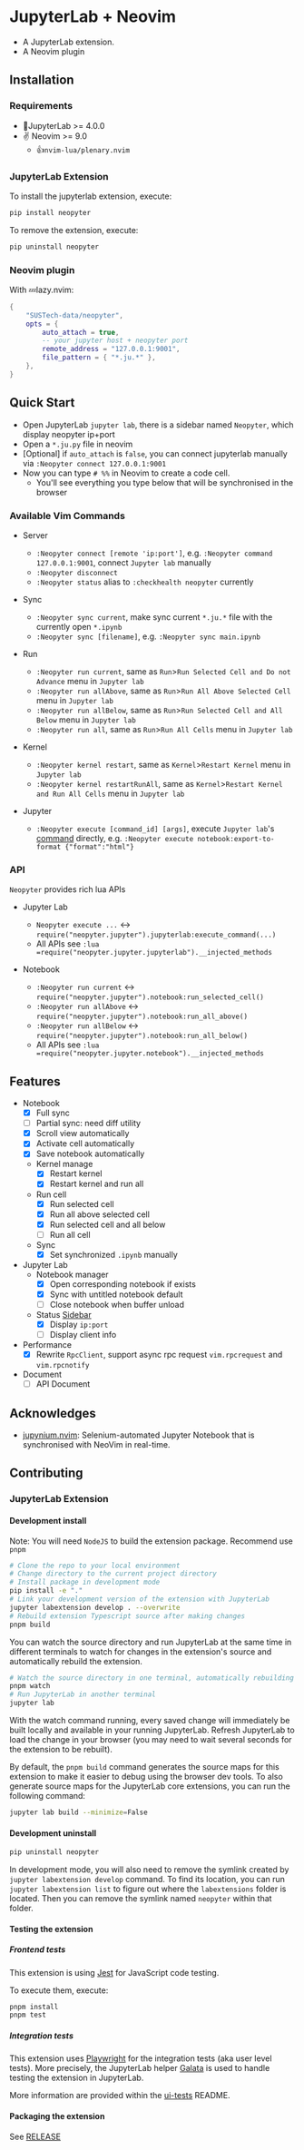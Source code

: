 # JupyterLab + Neovim

- A JupyterLab extension.
- A Neovim plugin

## Installation

### Requirements

- 📔JupyterLab >= 4.0.0
- ✌️ Neovim >= 9.0
  - 👍`nvim-lua/plenary.nvim`

### JupyterLab Extension

To install the jupyterlab extension, execute:

```bash
pip install neopyter
```

To remove the extension, execute:

```bash
pip uninstall neopyter
```

### Neovim plugin

With 💤lazy.nvim:

```lua
{
    "SUSTech-data/neopyter",
    opts = {
        auto_attach = true,
        -- your jupyter host + neopyter port
        remote_address = "127.0.0.1:9001",
        file_pattern = { "*.ju.*" },
    },
}
```

## Quick Start

- Open JupyterLab `jupyter lab`, there is a sidebar named `Neopyter`, which display neopyter ip+port
- Open a `*.ju.py` file in neovim
- [Optional] if `auto_attach` is `false`, you can connect jupyterlab manually via `:Neopyter connect 127.0.0.1:9001`
- Now you can type `# %%` in Neovim to create a code cell.
  - You'll see everything you type below that will be synchronised in the browser

### Available Vim Commands

- Server
  - `:Neopyter connect [remote 'ip:port']`, e.g. `:Neopyter command 127.0.0.1:9001`, connect `Jupyter lab` manually
  - `:Neopyter disconnect`
  - `:Neopyter status` alias to `:checkhealth neopyter` currently
- Sync

  - `:Neopyter sync current`, make sync current `*.ju.*` file with the currently open `*.ipynb`
  - `:Neopyter sync [filename]`, e.g. `:Neopyter sync main.ipynb`

- Run

  - `:Neopyter run current`, same as `Run`>`Run Selected Cell and Do not Advance` menu in `Jupyter lab`
  - `:Neopyter run allAbove`, same as `Run`>`Run All Above Selected Cell` menu in `Jupyter lab`
  - `:Neopyter run allBelow`, same as `Run`>`Run Selected Cell and All Below` menu in `Jupyter lab`
  - `:Neopyter run all`, same as `Run`>`Run All Cells` menu in `Jupyter lab`

- Kernel

  - `:Neopyter kernel restart`, same as `Kernel`>`Restart Kernel` menu in `Jupyter lab`
  - `:Neopyter kernel restartRunAll`, same as `Kernel`>`Restart Kernel and Run All Cells` menu in `Jupyter lab`

- Jupyter
  - `:Neopyter execute [command_id] [args]`, execute `Jupyter lab`'s [command](https://jupyterlab.readthedocs.io/en/stable/user/commands.html#commands-list) directly, e.g. `:Neopyter execute notebook:export-to-format {"format":"html"}`

### API

`Neopyter` provides rich lua APIs

- Jupyter Lab

  - `Neopyter execute ...` <-> `require("neopyter.jupyter").jupyterlab:execute_command(...)`
  - All APIs see `:lua =require("neopyter.jupyter.jupyterlab").__injected_methods`

- Notebook
  - `:Neopyter run current` <-> `require("neopyter.jupyter").notebook:run_selected_cell()`
  - `:Neopyter run allAbove` <-> `require("neopyter.jupyter").notebook:run_all_above()`
  - `:Neopyter run allBelow` <-> `require("neopyter.jupyter").notebook:run_all_below()`
  - All APIs see `:lua =require("neopyter.jupyter.notebook").__injected_methods`

## Features

- Notebook
  - [x] Full sync
  - [ ] Partial sync: need diff utility
  - [x] Scroll view automatically
  - [x] Activate cell automatically
  - [x] Save notebook automatically
  - Kernel manage
    - [x] Restart kernel
    - [x] Restart kernel and run all
  - Run cell
    - [x] Run selected cell
    - [x] Run all above selected cell
    - [x] Run selected cell and all below
    - [ ] Run all cell
  - Sync
    - [x] Set synchronized `.ipynb` manually
- Jupyter Lab
  - Notebook manager
    - [x] Open corresponding notebook if exists
    - [x] Sync with untitled notebook default
    - [ ] Close notebook when buffer unload
  - Status [Sidebar](https://jupyterlab.readthedocs.io/en/stable/user/interface.html#left-and-right-sidebar)
    - [x] Display `ip:port`
    - [ ] Display client info
- Performance
  - [x] Rewrite `RpcClient`, support async rpc request
        `vim.rpcrequest` and `vim.rpcnotify`
- Document
  - [ ] API Document

## Acknowledges

- [jupynium.nvim](https://github.com/kiyoon/jupynium.nvim): Selenium-automated Jupyter Notebook that is synchronised with NeoVim in real-time.

## Contributing

### JupyterLab Extension

#### Development install

Note: You will need `NodeJS` to build the extension package. Recommend use `pnpm`

```bash
# Clone the repo to your local environment
# Change directory to the current project directory
# Install package in development mode
pip install -e "."
# Link your development version of the extension with JupyterLab
jupyter labextension develop . --overwrite
# Rebuild extension Typescript source after making changes
pnpm build
```

You can watch the source directory and run JupyterLab at the same time in different terminals to watch for changes in the extension's source and automatically rebuild the extension.

```bash
# Watch the source directory in one terminal, automatically rebuilding when needed
pnpm watch
# Run JupyterLab in another terminal
jupyter lab
```

With the watch command running, every saved change will immediately be built locally and available in your running JupyterLab. Refresh JupyterLab to load the change in your browser (you may need to wait several seconds for the extension to be rebuilt).

By default, the `pnpm build` command generates the source maps for this extension to make it easier to debug using the browser dev tools. To also generate source maps for the JupyterLab core extensions, you can run the following command:

```bash
jupyter lab build --minimize=False
```

#### Development uninstall

```bash
pip uninstall neopyter
```

In development mode, you will also need to remove the symlink created by `jupyter labextension develop`
command. To find its location, you can run `jupyter labextension list` to figure out where the `labextensions`
folder is located. Then you can remove the symlink named `neopyter` within that folder.

#### Testing the extension

##### Frontend tests

This extension is using [Jest](https://jestjs.io/) for JavaScript code testing.

To execute them, execute:

```sh
pnpm install
pnpm test
```

##### Integration tests

This extension uses [Playwright](https://playwright.dev/docs/intro) for the integration tests (aka user level tests).
More precisely, the JupyterLab helper [Galata](https://github.com/jupyterlab/jupyterlab/tree/master/galata) is used to handle testing the extension in JupyterLab.

More information are provided within the [ui-tests](./ui-tests/README.md) README.

#### Packaging the extension

See [RELEASE](RELEASE.md)
